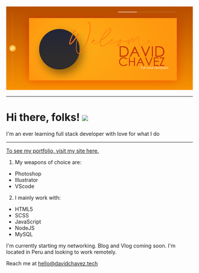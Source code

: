 [![Header](https://raw.githubusercontent.com/davidchavezTech/davidchavezTech/main/banner.jpg "Click to visit my site!")](https://davidchavez.tech/)

---

# Hi there, folks! <img src="https://raw.githubusercontent.com/MartinHeinz/MartinHeinz/master/wave.gif" width="30px">

I'm an ever learning full stack developer with love for what I do

---

[To see my portfolio, visit my site here.](https://davidchavez.tech/)

1. My weapons of choice are:

* Photoshop
* Illustrator
* VScode

2. I mainly work with:

* HTML5
* SCSS
* JavaScript
* NodeJS
* MySQL

I'm currently starting my networking. Blog and Vlog coming soon.
I'm located in Peru and looking to work remotely.

Reach me at hello@davidchavez.tech

<!--
**davidchavezTech/davidchavezTech** is a ✨ _special_ ✨ repository because its `README.md` (this file) appears on your GitHub profile.

Here are some ideas to get you started:

- 🔭 I’m currently working on ...
- 🌱 I’m currently learning ...
- 👯 I’m looking to collaborate on ...
- 🤔 I’m looking for help with ...
- 💬 Ask me about ...
- 📫 How to reach me: ...
- 😄 Pronouns: ...
- ⚡ Fun fact: ...
-->
